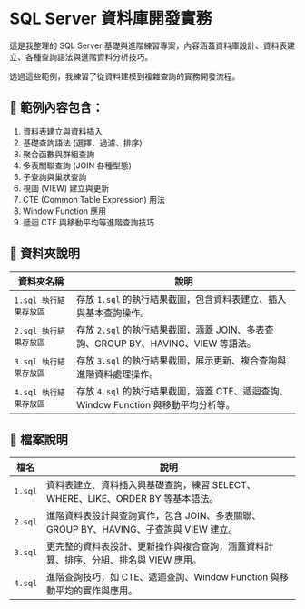 # SQL Server 資料庫開發實務

這是我整理的 SQL Server 基礎與進階練習專案，內容涵蓋資料庫設計、資料表建立、各種查詢語法與進階資料分析技巧。

透過這些範例，我練習了從資料建模到複雜查詢的實務開發流程。

## 📌 範例內容包含：

1. 資料表建立與資料插入
2. 基礎查詢語法 (選擇、過濾、排序)
3. 聚合函數與群組查詢  
4. 多表關聯查詢 (JOIN 各種型態)
5. 子查詢與巢狀查詢
6. 視圖 (VIEW) 建立與更新  
7. CTE (Common Table Expression) 用法  
8. Window Function 應用  
9. 遞迴 CTE 與移動平均等進階查詢技巧  

## 📁 資料夾說明

| 資料夾名稱              | 說明                                                                 |
|-----------------------|----------------------------------------------------------------------|
| `1.sql 執行結果存放區` | 存放 `1.sql` 的執行結果截圖，包含資料表建立、插入與基本查詢操作。             |
| `2.sql 執行結果存放區` | 存放 `2.sql` 的執行結果截圖，涵蓋 JOIN、多表查詢、GROUP BY、HAVING、VIEW 等語法。 |
| `3.sql 執行結果存放區` | 存放 `3.sql` 的執行結果截圖，展示更新、複合查詢與進階資料處理操作。               |
| `4.sql 執行結果存放區` | 存放 `4.sql` 的執行結果截圖，涵蓋 CTE、遞迴查詢、Window Function 與移動平均分析等。 |

## 📁 檔案說明

| 檔名    | 說明                                                                                 |
|---------|--------------------------------------------------------------------------------------|
| `1.sql` | 資料表建立、資料插入與基礎查詢，練習 SELECT、WHERE、LIKE、ORDER BY 等基本語法。         |
| `2.sql` | 進階資料表設計與查詢實作，包含 JOIN、多表關聯、GROUP BY、HAVING、子查詢與 VIEW 建立。   |
| `3.sql` | 更完整的資料表設計、更新操作與複合查詢，涵蓋資料計算、排序、分組、排名與 VIEW 應用。    |
| `4.sql` | 進階查詢技巧，如 CTE、遞迴查詢、Window Function 與移動平均的實作與應用。               |